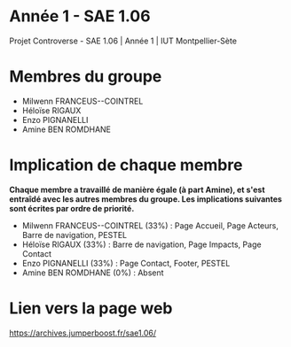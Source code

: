 # Année 1 - SAE 1.06
Projet Controverse - SAE 1.06 | Année 1 | IUT Montpellier-Sète

# Membres du groupe
- Milwenn FRANCEUS--COINTREL
- Héloïse RIGAUX
- Enzo PIGNANELLI
- Amine BEN ROMDHANE

# Implication de chaque membre
**Chaque membre a travaillé de manière égale (à part Amine), et s'est entraîdé avec les autres membres du groupe. Les implications suivantes sont écrites par ordre de priorité.**


- Milwenn FRANCEUS--COINTREL (33%) : Page Accueil, Page Acteurs, Barre de navigation, PESTEL
- Héloïse RIGAUX (33%) : Barre de navigation, Page Impacts, Page Contact
- Enzo PIGNANELLI (33%) : Page Contact, Footer, PESTEL
- Amine BEN ROMDHANE (0%) : Absent

# Lien vers la page web
https://archives.jumperboost.fr/sae1.06/
